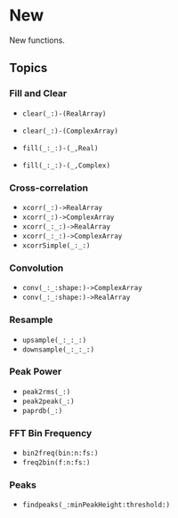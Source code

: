 # New

New functions.

## Topics

### Fill and Clear
- ``clear(_:)-(RealArray)``
- ``clear(_:)-(ComplexArray)``

- ``fill(_:_:)-(_,Real)``
- ``fill(_:_:)-(_,Complex)``


### Cross-correlation

- ``xcorr(_:)->RealArray``
- ``xcorr(_:)->ComplexArray``
- ``xcorr(_:_:)->RealArray``
- ``xcorr(_:_:)->ComplexArray``
- ``xcorrSimple(_:_:)``

### Convolution 

- ``conv(_:_:shape:)->ComplexArray``
- ``conv(_:_:shape:)->RealArray``

### Resample

- ``upsample(_:_:_:)``
- ``downsample(_:_:_:)``

### Peak Power

- ``peak2rms(_:)``
- ``peak2peak(_:)``
- ``paprdb(_:)``

### FFT Bin Frequency

- ``bin2freq(bin:n:fs:)``
- ``freq2bin(f:n:fs:)``

### Peaks

- ``findpeaks(_:minPeakHeight:threshold:)``
